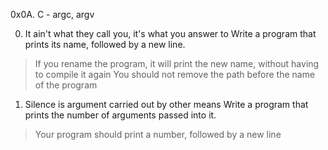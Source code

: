 0x0A. C - argc, argv

0. It ain't what they call you, it's what you answer to  Write a program that prints its name, followed by a new line.
>If you rename the program, it will print the new name, without having to compile it again
>You should not remove the path before the name of the program

1. Silence is argument carried out by other means  Write a program that prints the number of arguments passed into it.
>Your program should print a number, followed by a new line
